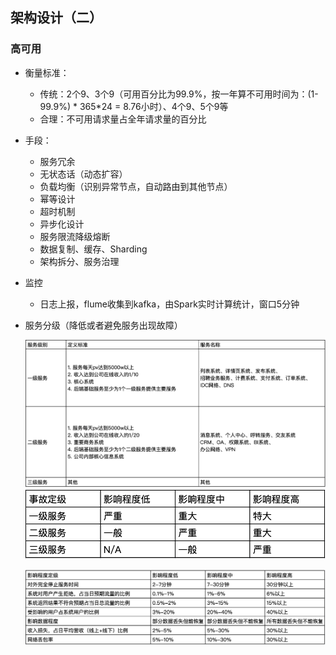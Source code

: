 ## 架构设计（二）

### 高可用

- 衡量标准：

  - 传统：2个9、3个9（可用百分比为99.9%，按一年算不可用时间为：(1-99.9%) * 365*24 = 8.76小时）、4个9、5个9等
  - 合理：不可用请求量占全年请求量的百分比

- 手段：

  - 服务冗余
  - 无状态话（动态扩容）
  - 负载均衡（识别异常节点，自动路由到其他节点）
  - 幂等设计
  - 超时机制
  - 异步化设计
  - 服务限流降级熔断
  - 数据复制、缓存、Sharding
  - 架构拆分、服务治理

- 监控

  - 日志上报，flume收集到kafka，由Spark实时计算统计，窗口5分钟

- 服务分级（降低或者避免服务出现故障）

  ![image-20200709234055981](assets/image-20200709234055981.png) ![image-20200709234244199](assets/image-20200709234244199.png)

  ![image-20200709234632790](assets/image-20200709234632790.png)

